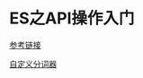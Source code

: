 # ES之API操作入门
[参考链接](https://blog.csdn.net/didiaodeabing/article/details/79310710)


[自定义分词器](https://blog.csdn.net/liangzhao_jay/article/details/59107933)

<!--
create time: 2018-04-14 17:39:34
Author: Alfred

This file is created by Marboo<http://marboo.io> template file $MARBOO_HOME/.media/starts/default.md
本文件由 Marboo<http://marboo.io> 模板文件 $MARBOO_HOME/.media/starts/default.md 创建
-->

